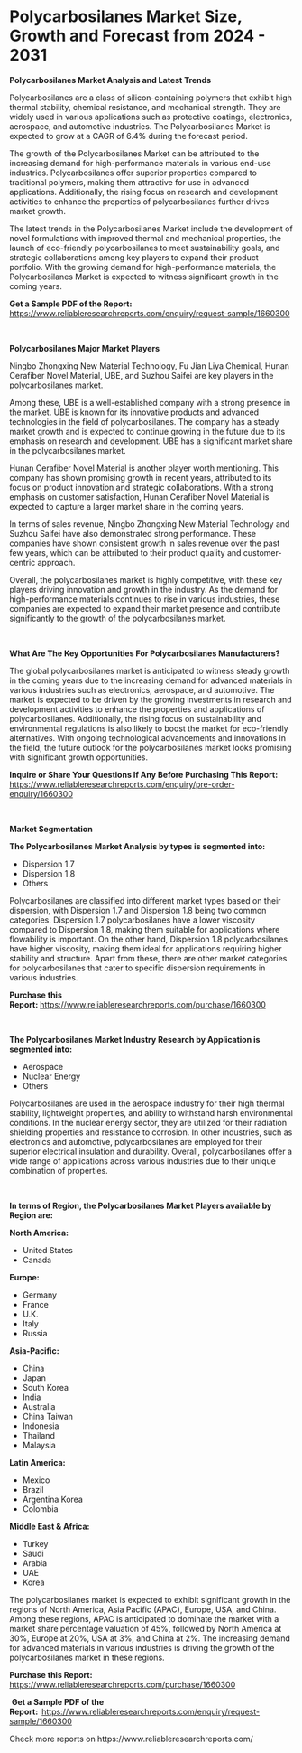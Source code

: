 <p><h1>Polycarbosilanes Market Size, Growth and Forecast from 2024 - 2031</h1></p><p><strong>Polycarbosilanes Market Analysis and Latest Trends</strong></p>
<p><p>Polycarbosilanes are a class of silicon-containing polymers that exhibit high thermal stability, chemical resistance, and mechanical strength. They are widely used in various applications such as protective coatings, electronics, aerospace, and automotive industries. The Polycarbosilanes Market is expected to grow at a CAGR of 6.4% during the forecast period.</p><p>The growth of the Polycarbosilanes Market can be attributed to the increasing demand for high-performance materials in various end-use industries. Polycarbosilanes offer superior properties compared to traditional polymers, making them attractive for use in advanced applications. Additionally, the rising focus on research and development activities to enhance the properties of polycarbosilanes further drives market growth.</p><p>The latest trends in the Polycarbosilanes Market include the development of novel formulations with improved thermal and mechanical properties, the launch of eco-friendly polycarbosilanes to meet sustainability goals, and strategic collaborations among key players to expand their product portfolio. With the growing demand for high-performance materials, the Polycarbosilanes Market is expected to witness significant growth in the coming years.</p></p>
<p><strong>Get a Sample PDF of the Report:&nbsp;</strong> <a href="https://www.reliableresearchreports.com/enquiry/request-sample/1660300">https://www.reliableresearchreports.com/enquiry/request-sample/1660300</a></p>
<p>&nbsp;</p>
<p><strong>Polycarbosilanes Major Market Players</strong></p>
<p><p>Ningbo Zhongxing New Material Technology, Fu Jian Liya Chemical, Hunan Cerafiber Novel Material, UBE, and Suzhou Saifei are key players in the polycarbosilanes market. </p><p>Among these, UBE is a well-established company with a strong presence in the market. UBE is known for its innovative products and advanced technologies in the field of polycarbosilanes. The company has a steady market growth and is expected to continue growing in the future due to its emphasis on research and development. UBE has a significant market share in the polycarbosilanes market.</p><p>Hunan Cerafiber Novel Material is another player worth mentioning. This company has shown promising growth in recent years, attributed to its focus on product innovation and strategic collaborations. With a strong emphasis on customer satisfaction, Hunan Cerafiber Novel Material is expected to capture a larger market share in the coming years.</p><p>In terms of sales revenue, Ningbo Zhongxing New Material Technology and Suzhou Saifei have also demonstrated strong performance. These companies have shown consistent growth in sales revenue over the past few years, which can be attributed to their product quality and customer-centric approach.</p><p>Overall, the polycarbosilanes market is highly competitive, with these key players driving innovation and growth in the industry. As the demand for high-performance materials continues to rise in various industries, these companies are expected to expand their market presence and contribute significantly to the growth of the polycarbosilanes market.</p></p>
<p>&nbsp;</p>
<p><strong>What Are The Key Opportunities For Polycarbosilanes Manufacturers?</strong></p>
<p><p>The global polycarbosilanes market is anticipated to witness steady growth in the coming years due to the increasing demand for advanced materials in various industries such as electronics, aerospace, and automotive. The market is expected to be driven by the growing investments in research and development activities to enhance the properties and applications of polycarbosilanes. Additionally, the rising focus on sustainability and environmental regulations is also likely to boost the market for eco-friendly alternatives. With ongoing technological advancements and innovations in the field, the future outlook for the polycarbosilanes market looks promising with significant growth opportunities.</p></p>
<p><strong>Inquire or Share Your Questions If Any Before Purchasing This Report:</strong> <a href="https://www.reliableresearchreports.com/enquiry/pre-order-enquiry/1660300">https://www.reliableresearchreports.com/enquiry/pre-order-enquiry/1660300</a></p>
<p>&nbsp;</p>
<p><strong>Market Segmentation</strong></p>
<p><strong>The Polycarbosilanes Market Analysis by types is segmented into:</strong></p>
<p><ul><li>Dispersion 1.7</li><li>Dispersion 1.8</li><li>Others</li></ul></p>
<p><p>Polycarbosilanes are classified into different market types based on their dispersion, with Dispersion 1.7 and Dispersion 1.8 being two common categories. Dispersion 1.7 polycarbosilanes have a lower viscosity compared to Dispersion 1.8, making them suitable for applications where flowability is important. On the other hand, Dispersion 1.8 polycarbosilanes have higher viscosity, making them ideal for applications requiring higher stability and structure. Apart from these, there are other market categories for polycarbosilanes that cater to specific dispersion requirements in various industries.</p></p>
<p><strong>Purchase this Report:&nbsp;</strong><a href="https://www.reliableresearchreports.com/purchase/1660300">https://www.reliableresearchreports.com/purchase/1660300</a></p>
<p>&nbsp;</p>
<p><strong>The Polycarbosilanes Market Industry Research by Application is segmented into:</strong></p>
<p><ul><li>Aerospace</li><li>Nuclear Energy</li><li>Others</li></ul></p>
<p><p>Polycarbosilanes are used in the aerospace industry for their high thermal stability, lightweight properties, and ability to withstand harsh environmental conditions. In the nuclear energy sector, they are utilized for their radiation shielding properties and resistance to corrosion. In other industries, such as electronics and automotive, polycarbosilanes are employed for their superior electrical insulation and durability. Overall, polycarbosilanes offer a wide range of applications across various industries due to their unique combination of properties.</p></p>
<p>&nbsp;</p>
<p><strong>In terms of Region, the Polycarbosilanes Market Players available by Region are:</strong></p>
<p>
    <p> <strong> North America: </strong>
        <ul>
            <li>United States</li>
            <li>Canada</li>
        </ul>
        </p> 
    <p> <strong> Europe: </strong>
        <ul>
            <li>Germany</li>
            <li>France</li>
            <li>U.K.</li>
            <li>Italy</li>
            <li>Russia</li>
        </ul>
        </p> 
    <p> <strong> Asia-Pacific: </strong>
        <ul>
            <li>China</li>
            <li>Japan</li>
            <li>South Korea</li>
            <li>India</li>
            <li>Australia</li>
            <li>China Taiwan</li>
            <li>Indonesia</li>
            <li>Thailand</li>
            <li>Malaysia</li>
        </ul>
        </p> 
    <p> <strong> Latin America: </strong>
        <ul>
            <li>Mexico</li>
            <li>Brazil</li>
            <li>Argentina Korea</li>
            <li>Colombia</li>
        </ul>
        </p> 
    <p> <strong> Middle East & Africa: </strong>
        <ul>
            <li>Turkey</li>
            <li>Saudi</li>
            <li>Arabia</li>
            <li>UAE</li>
            <li>Korea</li>
        </ul>
    </p>
    </p>
<p><p>The polycarbosilanes market is expected to exhibit significant growth in the regions of North America, Asia Pacific (APAC), Europe, USA, and China. Among these regions, APAC is anticipated to dominate the market with a market share percentage valuation of 45%, followed by North America at 30%, Europe at 20%, USA at 3%, and China at 2%. The increasing demand for advanced materials in various industries is driving the growth of the polycarbosilanes market in these regions.</p></p>
<p><strong>Purchase this Report: </strong><a href="https://www.reliableresearchreports.com/purchase/1660300">https://www.reliableresearchreports.com/purchase/1660300</a></p>
<p>&nbsp;<strong>Get a Sample PDF of the Report:&nbsp;&nbsp;</strong><a href="https://www.reliableresearchreports.com/enquiry/request-sample/1660300">https://www.reliableresearchreports.com/enquiry/request-sample/1660300</a></p>
<p><strong></strong></p>
<p>Check more reports on https://www.reliableresearchreports.com/</p>